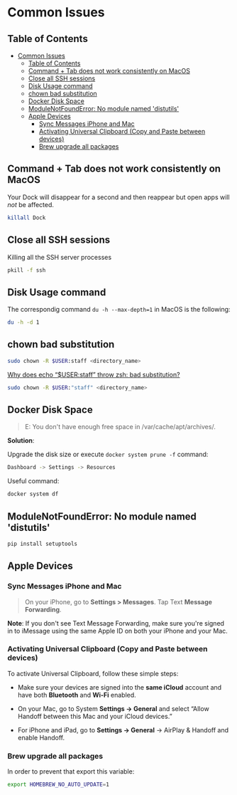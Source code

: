 # Common Issues

## Table of Contents

- [Common Issues](#common-issues)
  - [Table of Contents](#table-of-contents)
  - [Command + Tab does not work consistently on MacOS](#command--tab-does-not-work-consistently-on-macos)
  - [Close all SSH sessions](#close-all-ssh-sessions)
  - [Disk Usage command](#disk-usage-command)
  - [chown bad substitution](#chown-bad-substitution)
  - [Docker Disk Space](#docker-disk-space)
  - [ModuleNotFoundError: No module named 'distutils'](#modulenotfounderror-no-module-named-distutils)
  - [Apple Devices](#apple-devices)
    - [Sync Messages iPhone and Mac](#sync-messages-iphone-and-mac)
    - [Activating Universal Clipboard (Copy and Paste between devices)](#activating-universal-clipboard-copy-and-paste-between-devices)
    - [Brew upgrade all packages](#brew-upgrade-all-packages)

## Command + Tab does not work consistently on MacOS

Your Dock will disappear for a second and then reappear but open apps will *not* be affected.

```bash
killall Dock
```

## Close all SSH sessions

Killing all the SSH server processes

```bash
pkill -f ssh
```

## Disk Usage command

The correspondig command `du -h --max-depth=1` in MacOS is the following:


```bash
du -h -d 1
```


## chown bad substitution

```bash
sudo chown -R $USER:staff <directory_name>
```

[Why does echo “$USER:staff” throw zsh: bad substitution?](https://superuser.com/questions/1633756/why-does-echo-userstaff-throw-zsh-bad-substitution)

```bash
sudo chown -R $USER:"staff" <directory_name>
```

## Docker Disk Space 

> E: You don't have enough free space in /var/cache/apt/archives/.

**Solution**:

Upgrade the disk size or execute `docker system prune -f` command:

```bash
Dashboard -> Settings -> Resources 
```

Useful command:

```bash
docker system df
```

## ModuleNotFoundError: No module named 'distutils'

```bash
pip install setuptools
```

## Apple Devices

### Sync Messages iPhone and Mac

> On your iPhone, go to **Settings > Messages**. Tap Text **Message Forwarding**.

**Note**: If you don't see Text Message Forwarding, make sure you're signed in to iMessage using the same Apple ID on both your iPhone and your Mac.

### Activating Universal Clipboard (Copy and Paste between devices)

To activate Universal Clipboard, follow these simple steps:

- Make sure your devices are signed into the **same iCloud** account and have both **Bluetooth** and **Wi-Fi** enabled.

- On your Mac, go to System **Settings -> General** and select “Allow Handoff between this Mac and your iCloud devices.”

- For iPhone and iPad, go to **Settings -> General** -> AirPlay & Handoff and enable Handoff.

### Brew upgrade all packages

In order to prevent that export this variable:

```bash
export HOMEBREW_NO_AUTO_UPDATE=1
```
